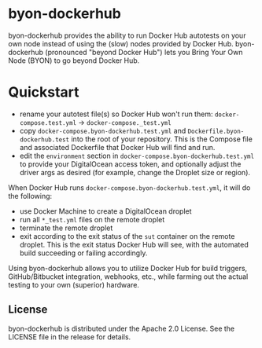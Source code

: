# byon-dockerhub
byon-dockerhub provides the ability to run Docker Hub autotests on your own node instead of using the (slow) nodes provided by Docker Hub. byon-dockerhub (pronounced "beyond Docker Hub") lets you Bring Your Own Node (BYON) to go beyond Docker Hub.

# Quickstart

* rename your autotest file(s) so Docker Hub won't run them: `docker-compose.test.yml` -> `docker-compose._test.yml`
* copy `docker-compose.byon-dockerhub.test.yml` and `Dockerfile.byon-dockerhub.test` into the root of your repository. This is the Compose file and associated Dockerfile that Docker Hub will find and run.
* edit the `environment` section in `docker-compose.byon-dockerhub.test.yml` to provide your DigitalOcean access token, and optionally adjust the driver args as desired (for example, change the Droplet size or region).

When Docker Hub runs `docker-compose.byon-dockerhub.test.yml`, it will do the following:

* use Docker Machine to create a DigitalOcean droplet
* run all `*_test.yml` files on the remote droplet
* terminate the remote droplet
* exit according to the exit status of the `sut` container on the remote droplet. This is the exit status Docker Hub will see, with the automated build succeeding or failing accordingly.

Using byon-dockerhub allows you to utilize Docker Hub for build triggers, GitHub/Bitbucket integration, webhooks, etc., while farming out the actual testing to your own (superior) hardware.

## License

byon-dockerhub is distributed under the Apache 2.0 License. See the LICENSE file in the release for details.
